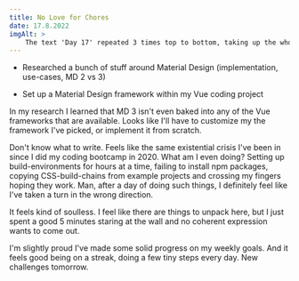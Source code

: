```yaml
---
title: No Love for Chores
date: 17.8.2022
imgAlt: >
    The text 'Day 17' repeated 3 times top to bottom, taking up the whole width and height of the image: the top in purple, the middle red, the bottom yellow. Each time the text is written with differently shaped letters. They seem a little off: in fact they are not written in a font but have been molded 'by hand' from simple lines with vector manipulation. They may be described as looking primitive, rough, simplistic, misshapen, futuristic or melted. In between the 3 lines of text there are 2 thick black bars with the text '100 Days of Design' running through them, repeated several times.
---
```


-   Researched a bunch of stuff around Material Design (implementation, use-cases, MD 2 vs 3)

-   Set up a Material Design framework within my Vue coding project

In my research I learned that MD 3 isn't even baked into any of the Vue frameworks that are available. Looks like I'll have to customize my the framework I've picked, or implement it from scratch.

Don't know what to write. Feels like the same existential crisis I've been in since I did my coding bootcamp in 2020. What am I even doing? Setting up build-environments for hours at a time, failing to install npm packages, copying CSS-build-chains from example projects and crossing my fingers hoping they work. Man, after a day of doing such things, I definitely feel like I've taken a turn in the wrong direction.

It feels kind of soulless. I feel like there are things to unpack here, but I just spent a good 5 minutes staring at the wall and no coherent expression wants to come out.

I'm slightly proud I've made some solid progress on my weekly goals. And it feels good being on a streak, doing a few tiny steps every day. New challenges tomorrow.

